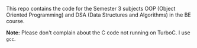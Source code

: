 This repo contains the code for the Semester 3 subjects OOP (Object Oriented Programming) and DSA (Data Structures and Algorithms) in the BE course.

**Note:** Please don't complain about the C code not running on TurboC. I use `gcc`.